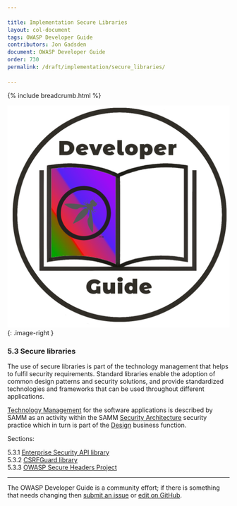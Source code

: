 ```yaml
---

title: Implementation Secure Libraries
layout: col-document
tags: OWASP Developer Guide
contributors: Jon Gadsden
document: OWASP Developer Guide
order: 730
permalink: /draft/implementation/secure_libraries/

---
```


{% include breadcrumb.html %}

<style type="text/css">
.image-right {
  height: 180px;
  display: block;
  margin-left: auto;
  margin-right: auto;
  float: right;
}
</style>

![Developer guide logo](../../../assets/images/dg_logo_bbd.png "OWASP Developer Guide"){: .image-right }

### 5.3 Secure libraries

The use of secure libraries is part of the technology management that helps to fulfil security requirements.
Standard libraries enable the adoption of common design patterns and security solutions,
and provide standardized technologies and frameworks that can be used throughout different applications.

[Technology Management][sammdsatm] for the software applications is described by SAMM as an activity
within the SAMM [Security Architecture][sammdsa] security practice
which in turn is part of the [Design][sammd] business function.

Sections:

5.3.1 [Enterprise Security API library](01-esapi.md)  
5.3.2 [CSRFGuard library](02-csrf-guard.md)  
5.3.3 [OWASP Secure Headers Project](03-secure-headers.md)  

----

The OWASP Developer Guide is a community effort; if there is something that needs changing
then [submit an issue][issue0703] or [edit on GitHub][edit0703].

[edit0703]: https://github.com/OWASP/www-project-developer-guide/blob/main/draft/07-implementation/03-secure-libraries/toc.md
[issue0703]: https://github.com/OWASP/www-project-developer-guide/issues/new?labels=enhancement&template=request.md&title=Update:%2007-implementation/03-secure-libraries/00-toc
[sammd]: https://owaspsamm.org/model/design/
[sammdsa]: https://owaspsamm.org/model/design/security-architecture/
[sammdsatm]: https://owaspsamm.org/model/design/security-architecture/stream-b/
